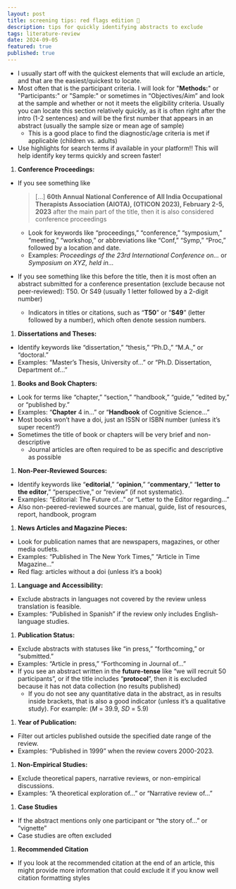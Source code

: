 ```yaml
---
layout: post
title: screening tips: red flags edition 🚩
description: tips for quickly identifying abstracts to exclude
tags: literature-review
date: 2024-09-05
featured: true
published: true
---
```


- I usually start off with the quickest elements that will exclude an article, and that are the easiest/quickest to locate.
- Most often that is the participant criteria. I will look for "**Methods:**" or "Participants:" or "Sample:" or sometimes in “Objectives/Aim” and look at the sample and whether or not it meets the eligibility criteria. Usually you can locate this section relatively quickly, as it is often right after the intro (1-2 sentences) and will be the first number that appears in an abstract (usually the sample size or mean age of sample)
  - This is a good place to find the diagnostic/age criteria is met if applicable (children vs. adults)
- Use highlights for search terms if available in your platform!! This will help identify key terms quickly and screen faster!

1. **Conference Proceedings:**

- If you see something like

  > [...] **60th Annual National Conference of All India Occupational Therapists Association (AIOTA), (OTICON 2023), February 2-5, 2023** after the main part of the title, then it is also considered conference proceedings

  - Look for keywords like “proceedings,” “conference,” “symposium,” “meeting,” “workshop,” or abbreviations like “Conf,” “Symp,” “Proc,” followed by a location and date.
  - Examples: _Proceedings of the 23rd International Conference on..._ or _Symposium on XYZ, held in..._

- If you see something like this before the title, then it is most often an abstract submitted for a conference presentation (exclude because not peer-reviewed): T50. Or S49 (usually 1 letter followed by a 2-digit number)
  - Indicators in titles or citations, such as “**T50**” or “**S49**” (letter followed by a number), which often denote session numbers.

1. **Dissertations and Theses:**

- Identify keywords like “dissertation,” “thesis,” “Ph.D.,” “M.A.,” or “doctoral.”
- Examples: “Master’s Thesis, University of...” or “Ph.D. Dissertation, Department of...”

1. **Books and Book Chapters:**

- Look for terms like “chapter,” “section,” “handbook,” “guide,” “edited by,” or “published by.”
- Examples: “**Chapter** 4 in...” or “**Handbook** of Cognitive Science...”
- Most books won’t have a doi, just an ISSN or ISBN number (unless it’s super recent?)
- Sometimes the title of book or chapters will be very brief and non-descriptive
  - Journal articles are often required to be as specific and descriptive as possible

1. **Non-Peer-Reviewed Sources:**

- Identify keywords like “**editorial**,” “**opinion**,” “**commentary**,” “**letter to the editor**,” “perspective,” or “review” (if not systematic).
- Examples: “Editorial: The Future of...” or “Letter to the Editor regarding...”
- Also non-peered-reviewed sources are manual, guide, list of resources, report, handbook, program

1. **News Articles and Magazine Pieces:**

- Look for publication names that are newspapers, magazines, or other media outlets.
- Examples: “Published in The New York Times,” “Article in Time Magazine...”
- Red flag: articles without a doi (unless it’s a book)

1. **Language and Accessibility:**

- Exclude abstracts in languages not covered by the review unless translation is feasible.
- Examples: “Published in Spanish” if the review only includes English-language studies.

1. **Publication Status:**

- Exclude abstracts with statuses like “in press,” “forthcoming,” or “submitted.”
- Examples: “Article in press,” “Forthcoming in Journal of...”
- If you see an abstract written in the **future-tense** like “we will recruit 50 participants”, or if the title includes “**protocol**”, then it is excluded because it has not data collection (no results published)
  - If you do not see any quantitative data in the abstract, as in results inside brackets, that is also a good indicator (unless it’s a qualitative study). For example: (_M_ = 39.9, _SD_ = 5.9)

1. **Year of Publication:**

- Filter out articles published outside the specified date range of the review.
- Examples: “Published in 1999” when the review covers 2000-2023.

1. **Non-Empirical Studies:**

- Exclude theoretical papers, narrative reviews, or non-empirical discussions.
- Examples: “A theoretical exploration of...” or “Narrative review of...”

1. **Case Studies**

- If the abstract mentions only one participant or “the story of…” or “vignette”
- Case studies are often excluded

1. **Recommended Citation**

- If you look at the recommended citation at the end of an article, this might provide more information that could exclude it if you know well citation formatting styles

